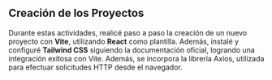 ## Creación de los Proyectos

Durante estas actividades, realicé paso a paso la creación de un nuevo proyecto con **Vite**, utilizando **React** como plantilla. Además, instalé y configuré **Tailwind CSS** siguiendo la documentación oficial, logrando una integración exitosa con Vite. Además, se incorpora la librería Axios, utilizada para efectuar solicitudes HTTP desde el navegador.


   
  


